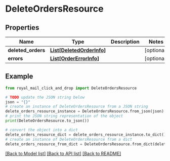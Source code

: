 # DeleteOrdersResource


## Properties

Name | Type | Description | Notes
------------ | ------------- | ------------- | -------------
**deleted_orders** | [**List[DeletedOrderInfo]**](DeletedOrderInfo.md) |  | [optional] 
**errors** | [**List[OrderErrorInfo]**](OrderErrorInfo.md) |  | [optional] 

## Example

```python
from royal_mail_click_and_drop import DeleteOrdersResource

# TODO update the JSON string below
json = "{}"
# create an instance of DeleteOrdersResource from a JSON string
delete_orders_resource_instance = DeleteOrdersResource.from_json(json)
# print the JSON string representation of the object
print(DeleteOrdersResource.to_json())

# convert the object into a dict
delete_orders_resource_dict = delete_orders_resource_instance.to_dict()
# create an instance of DeleteOrdersResource from a dict
delete_orders_resource_from_dict = DeleteOrdersResource.from_dict(delete_orders_resource_dict)
```
[[Back to Model list]](../README.md#documentation-for-models) [[Back to API list]](../README.md#documentation-for-api-endpoints) [[Back to README]](../README.md)


